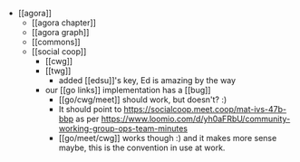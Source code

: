 - [[agora]]
  - [[agora chapter]]
  - [[agora graph]]
  - [[commons]]
  - [[social coop]]
    - [[cwg]]
    - [[twg]]
      - added [[edsu]]'s key, Ed is amazing by the way
    - our [[go links]] implementation has a [[bug]]
      - [[go/cwg/meet]] should work, but doesn't? :)
      - It should point to https://socialcoop.meet.coop/mat-ivs-47b-bbp as per https://www.loomio.com/d/yh0aFRbU/community-working-group-ops-team-minutes
      - [[go/meet/cwg]] works though :) and it makes more sense maybe, this is the convention in use at work.
